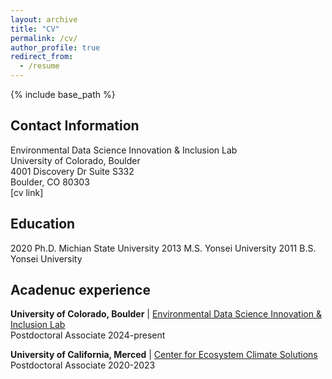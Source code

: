 ```yaml
---
layout: archive
title: "CV"
permalink: /cv/
author_profile: true
redirect_from:
  - /resume
---
```


{% include base_path %}
## Contact Information
Environmental Data Science Innovation & Inclusion Lab\
University of Colorado, Boulder\
4001 Discovery Dr Suite S332\
Boulder, CO 80303\
[cv link]

## Education
2020 Ph.D. Michian State University
2013 M.S. Yonsei University
2011 B.S. Yonsei University

## Acadenuc experience
**University of Colorado, Boulder** | [Environmental Data Science Innovation & Inclusion Lab](https://esiil.org/)\
    Postdoctoral Associate    2024-present

**University of California, Merced** | [Center for Ecosystem Climate Solutions](https://california-ecosystem-climate.solutions/)\
    Postdoctoral Associate    2020-2023



